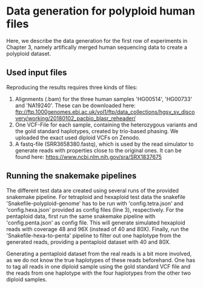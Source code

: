 # Data generation for polyploid human files

Here, we describe the data generation for the first row of experiments in Chapter 3, namely artifically merged human sequencing data to create a polyploid dataset.

## Used input files

Reproducing the results requires three kinds of files:
1. Alignments (.bam) for the three human samples 'HG00514', 'HG00733' and 'NA19240'. These can be downloaded here: ftp://ftp.1000genomes.ebi.ac.uk/vol1/ftp/data_collections/hgsv_sv_discovery/working/20180102_pacbio_blasr_reheader/
2. One VCF-File for each sample, containing the heterozygous variants and the gold standard haplotypes, created by trio-based phasing. We uploaded the exact used diploid VCFs on Zenodo.
3. A fastq-file (SRR3658380.fastq), which is used by the read simulator to generate reads with properties close to the original ones. It can be found here: https://www.ncbi.nlm.nih.gov/sra/SRX1837675

## Running the snakemake pipelines

The different test data are created using several runs of the provided snakemake pipeline. For tetraploid and hexaploid test data the snakefile 'Snakefile-polyploid-genome' has to be run with 'config.tetra.json' and 'config.hexa.json' provided as config files (line 3), respectively. For the pentaploid data, first run the same snakemake pipeline with 'config.penta.json' as config file. This will generate simulated hexaploid reads with coverage 48 and 96X (instead of 40 and 80X). Finally, run the 'Snakefile-hexa-to-penta' pipeline to filter out one haplotype from the generated reads, providing a pentaploid dataset with 40 and 80X.

Generating a pentaploid dataset from the real reads is a bit more involved, as we do not know the true haplotypes of these reads beforehand. One has to tag all reads in one diploid sample using the gold standard VCF file and the reads from one haplotype with the four haplotypes from the other two diploid samples.